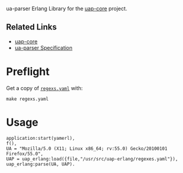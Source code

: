 ua-parser Erlang Library for the [uap-core](https://github.com/ua-parser/uap-core) project.

## Related Links

 * [uap-core](https://github.com/ua-parser/uap-core)
 * [ua-parser Specification](https://github.com/ua-parser/uap-core/blob/master/docs/specification.md)

# Preflight

Get a copy of [`regexs.yaml`](https://github.com/ua-parser/uap-core/blob/master/regexes.yaml) with:

    make regexs.yaml

# Usage

    application:start(yamerl),
    f(),
    UA = "Mozilla/5.0 (X11; Linux x86_64; rv:55.0) Gecko/20100101 Firefox/55.0",
    UAP = uap_erlang:load({file,"/usr/src/uap-erlang/regexes.yaml"}),
    uap_erlang:parse(UA, UAP).
